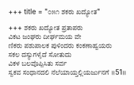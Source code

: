 +++
title = "೦೫೧ ಶಕರು ಖದ್ಯೋತ"

+++
ಶಕರು ಖದ್ಯೋತ ಪ್ರತಾಪರು  
ವಿಕಟ ಜಂಘರು ದೀರ್ಘಮಯ ವೇ  
ಣಿಕರು ಪಶುಪಾಲಕ ಪುಳಿಂದರು ಕಂಕಣಾಹ್ವಯರು  
ಸಕಲ ದಸ್ಯುಗಳೈದೆ ಸೋತುದು  
ವಿಕಳ ಬಲವೊಪ್ಪಿಸಿತು ಸರ್ವ  
ಸ್ವಕವ ಸಂಧಾನದಲಿ ನೆಲೆಯಾಯ್ತಲ್ಲಿಯರ್ಜುನಗೆ     ॥51॥